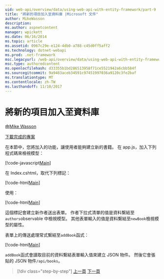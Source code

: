 ```yaml
---
uid: web-api/overview/data/using-web-api-with-entity-framework/part-9
title: "將新的項目加入至資料庫 |Microsoft 文件"
author: MikeWasson
description: 
ms.author: aspnetcontent
manager: wpickett
ms.date: 06/16/2014
ms.topic: article
ms.assetid: 0967c29e-e124-4db0-a788-c45d0ff5aff2
ms.technology: dotnet-webapi
ms.prod: .net-framework
msc.legacyurl: /web-api/overview/data/using-web-api-with-entity-framework/part-9
msc.type: authoredcontent
ms.openlocfilehash: d33355b1bd286513958f71ce5521942a6cbb584f
ms.sourcegitcommit: 9a9483aceb34591c97451997036a9120c3fe2baf
ms.translationtype: MT
ms.contentlocale: zh-TW
ms.lasthandoff: 11/10/2017
---
```

<a name="add-a-new-item-to-the-database"></a>將新的項目加入至資料庫
====================
由[Mike Wasson](https://github.com/MikeWasson)

[下載完成的專案](https://github.com/MikeWasson/BookService)

在本節中，您將加入的功能，讓使用者能夠建立新的書籍。 在 app.js，加入下列程式碼來檢視模型：

[!code-javascript[Main](part-9/samples/sample1.js)]

在 Index.cshtml，取代下列標記：

[!code-html[Main](part-9/samples/sample2.html)]

使用：

[!code-html[Main](part-9/samples/sample3.html)]

這個標記會建立新作者送出表單。 作者下拉式清單的值是資料繫結至`authors`observable 中檢視模型。 其他表單輸入的值是資料繫結至`newBook`檢視模型的屬性。

表單上的傳送處理常式繫結至`addBook`函式：

[!code-html[Main](part-9/samples/sample4.html)]

`addBook`函式會讀取目前的資料繫結表單輸入值來建立 JSON 物件。 然後它會張貼的 JSON 物件`/api/books`。

>[!div class="step-by-step"]
[上一頁](part-8.md)
[下一頁](part-10.md)
